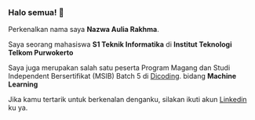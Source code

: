 ### Halo semua! 👋

Perkenalkan nama saya **Nazwa Aulia Rakhma**.

Saya seorang mahasiswa **S1 Teknik Informatika** di **Institut Teknologi Telkom Purwokerto** 

Saya juga merupakan salah satu peserta Program Magang dan Studi Independent Bersertifikat (MSIB) Batch 5
di [Dicoding](https://www.dicoding.com/). bidang **Machine Learning**

Jika kamu tertarik untuk berkenalan denganku, silakan ikuti akun [Linkedin](www.linkedin.com/in/nazwa-aulia-rakhma-b90301285/) ku ya.
